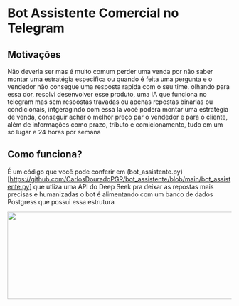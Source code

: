 # Bot Assistente Comercial no Telegram 

## Motivações
Não deveria ser mas é muito comum perder uma venda por não saber montar uma estratégia especifica ou quando é feita uma pergunta e o vendedor não consegue uma resposta rapida com o seu time.
olhando para essa dor, resolvi desenvolver esse produto, uma IA que funciona no telegram mas sem respostas travadas ou apenas repostas binarias ou condicionais, intgeragindo com essa Ia você poderá montar uma estratégia de venda,
conseguir achar o melhor preço par o vendedor e para o cliente, além de informações como prazo, tributo e comicionamento, tudo em um so lugar e 24 horas por semana

## Como funciona?
É um código que você pode conferir em (bot_assistente.py)[https://github.com/CarlosDouradoPGR/bot_assistente/blob/main/bot_assistente.py] que utliza uma API do Deep Seek pra deixar as repostas mais precisas e humanizadas
o bot é alimentando com um banco de dados Postgress que possui essa estrutura 

<p align="center">
  <img width="1112" height="196" alt="image" src="https://github.com/user-attachments/assets/4d70fd12-64dc-4037-b4a0-84b7e993e76b" />
</p>

